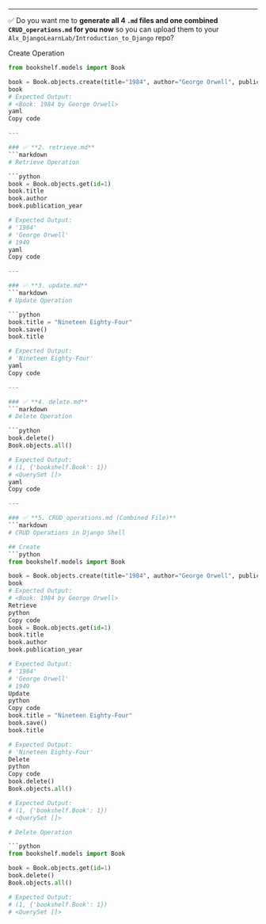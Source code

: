 
---

✅ Do you want me to **generate all 4 `.md` files and one combined `CRUD_operations.md` for you now** so you can upload them to your `Alx_DjangoLearnLab/Introduction_to_Django` repo?

 Create Operation

```python
from bookshelf.models import Book

book = Book.objects.create(title="1984", author="George Orwell", publication_year=1949)
book
# Expected Output:
# <Book: 1984 by George Orwell>
yaml
Copy code

---

### ✅ **2. retrieve.md**
```markdown
# Retrieve Operation

```python
book = Book.objects.get(id=1)
book.title
book.author
book.publication_year

# Expected Output:
# '1984'
# 'George Orwell'
# 1949
yaml
Copy code

---

### ✅ **3. update.md**
```markdown
# Update Operation

```python
book.title = "Nineteen Eighty-Four"
book.save()
book.title

# Expected Output:
# 'Nineteen Eighty-Four'
yaml
Copy code

---

### ✅ **4. delete.md**
```markdown
# Delete Operation

```python
book.delete()
Book.objects.all()

# Expected Output:
# (1, {'bookshelf.Book': 1})
# <QuerySet []>
yaml
Copy code

---

### ✅ **5. CRUD_operations.md (Combined File)**
```markdown
# CRUD Operations in Django Shell

## Create
```python
from bookshelf.models import Book

book = Book.objects.create(title="1984", author="George Orwell", publication_year=1949)
book
# Expected Output:
# <Book: 1984 by George Orwell>
Retrieve
python
Copy code
book = Book.objects.get(id=1)
book.title
book.author
book.publication_year

# Expected Output:
# '1984'
# 'George Orwell'
# 1949
Update
python
Copy code
book.title = "Nineteen Eighty-Four"
book.save()
book.title

# Expected Output:
# 'Nineteen Eighty-Four'
Delete
python
Copy code
book.delete()
Book.objects.all()

# Expected Output:
# (1, {'bookshelf.Book': 1})
# <QuerySet []>

# Delete Operation

```python
from bookshelf.models import Book

book = Book.objects.get(id=1)
book.delete()
Book.objects.all()

# Expected Output:
# (1, {'bookshelf.Book': 1})
# <QuerySet []>
